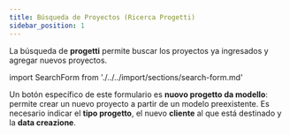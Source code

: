 ```yaml
---
title: Búsqueda de Proyectos (Ricerca Progetti)
sidebar_position: 1
---
```


La búsqueda de **progetti** permite buscar los proyectos ya ingresados y agregar nuevos proyectos.

import SearchForm from './../../import/sections/search-form.md'

<SearchForm />

Un botón específico de este formulario es **nuovo progetto da modello**: permite crear un nuevo proyecto a partir de un modelo preexistente. Es necesario indicar el **tipo progetto**, el nuevo **cliente** al que está destinado y la **data creazione**.